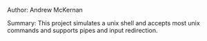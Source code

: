 Author: Andrew McKernan

Summary: This project simulates a unix shell and accepts most unix commands and supports pipes and input redirection.
